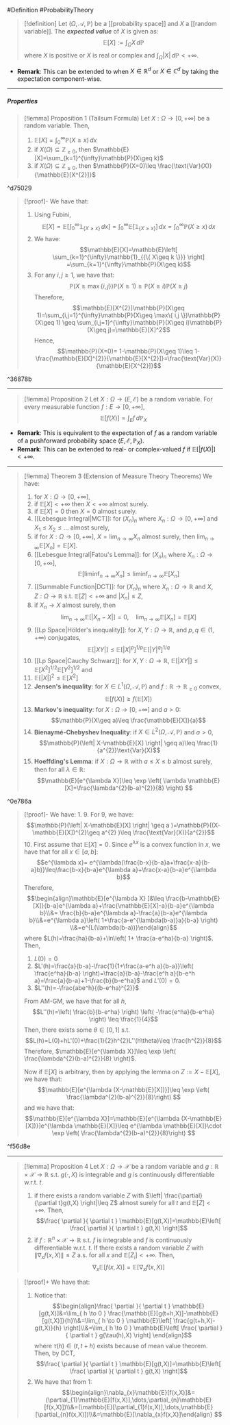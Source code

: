 #Definition #ProbabilityTheory 

> [!definition]
> Let $(\Omega,\mathcal{A},\mathbb{P})$ be a [[probability space]] and $X$ a [[random variable]]. The ***expected value*** of $X$ is given as: $$\mathbb{E}[X]:=\int_{\Omega}^{} X \, d\mathbb{P} $$where $X$ is positive or $X$ is real or complex and $\int_{\Omega}^{} \left| X \right| \, d\mathbb{P}<+\infty$.

- **Remark**: This can be extended to when $X\in \mathbb{R}^d$ or $X\in \mathbb{C}^d$ by taking the expectation component-wise.
---
##### Properties
> [!lemma] Proposition 1 (Tailsum Formula)
> Let $X:\Omega\to[0,+\infty]$ be a random variable. Then, 
> 1. $\mathbb{E}[X]=\int_{0}^{\infty} \mathbb{P}(X\geq x) \, dx$
> 2. if $X(\Omega)\subseteq \mathbb{Z}_{\geq 0}$, then $\mathbb{E}[X]=\sum_{k=1}^{\infty}\mathbb{P}(X\geq k)$
> 3. if $X(\Omega)\subseteq \mathbb{Z}_{\geq 0}$, then $\mathbb{P}(X=0)\leq \frac{\text{Var}(X)}{\mathbb{E}[X^{2}]}$

^d75029

> [!proof]-
> We have that:
> 1. Using Fubini, $$\mathbb{E}[X]=\mathbb{E}\left[ \int_{0}^{\infty} \mathbb{1}_{\{ X\geq x \}} \, dx  \right] =\int_{0}^{\infty}\mathbb{E}[\mathbb{1}_{\{ X\geq x \}}]  \, dx=\int_{0}^{\infty} \mathbb{P}(X\geq x) \, dx  $$
> 2. We have: $$\mathbb{E}[X]=\mathbb{E}\left[ \sum_{k=1}^{\infty}\mathbb{1}_{{\{ X\geq k \}}} \right] =\sum_{k=1}^{\infty}\mathbb{P}(X\geq k)$$
> 3. For any $i,j\geq 1$, we have that: $$\mathbb{P}(X\geq \max\{ i,j \})\mathbb{P}(X\geq 1)\geq \mathbb{P}(X\geq i)\mathbb{P}(X\geq j)$$Therefore, $$\mathbb{E}[X^{2}]\mathbb{P}(X\geq 1)=\sum_{i,j=1}^{\infty}\mathbb{P}(X\geq  \max\{ i,j \})\mathbb{P}(X\geq 1) \geq \sum_{i,j=1}^{\infty}\mathbb{P}(X\geq i)\mathbb{P}(X\geq j)=\mathbb{E}[X]^2$$Hence, $$\mathbb{P}(X=0)= 1-\mathbb{P}(X\geq 1)\leq 1-\frac{\mathbb{E}[X]^{2}}{\mathbb{E}[X^{2}]}=\frac{\text{Var}(X)}{\mathbb{E}[X^{2}]}$$

^36878b

---
> [!lemma] Proposition 2 
> Let $X:\Omega\to (E,\mathcal{E})$ be a random variable. For every measurable function $f:E\to[0,+\infty]$, $$\mathbb{E}[f(X)]=\int_{E}^{} f\, d\mathbb{P}_{X} $$
- **Remark**: This is equivalent to the expectation of $f$ as a random variable of a pushforward probability space $(E,\mathcal{E},\mathbb{P}_{X})$. 
- **Remark**: This can be extended to real- or complex-valued $f$ if $\mathbb{E}[\left| f(X) \right|]<+\infty$. 
---
> [!lemma] Theorem 3 (Extension of Measure Theory Theorems)
> We have:
> 1. for $X:\Omega\to[0,+\infty]$, 
> 	1. if $\mathbb{E}[X]<+\infty$ then $X<+\infty$ almost surely.
> 	2. if $\mathbb{E}[X]=0$ then $X=0$ almost surely.
> 2. [[Lebesgue Integral|MCT]]: for $(X_{n})_{n}$ where $X_{n}:\Omega\to[0,+\infty]$ and $X_{1}\leq X_{2}\leq\dots$ almost surely,
> 	1. if for $X:\Omega\to[0,+\infty]$, $X=\lim_{ n \to \infty }X_{n}$ almost surely, then $\lim_{ n \to \infty }\mathbb{E}[X_{n}]=\mathbb{E}[X]$.
> 3. [[Lebesgue Integral|Fatou's Lemma]]: for $(X_{n})_{n}$ where $X_{n}:\Omega\to[0,+\infty]$, $$\mathbb{E}[\liminf_{ n \to \infty } X_{n}]\leq \liminf_{ n \to \infty } \mathbb{E}[X_{n}]$$
> 4. [[Summable Function|DCT]]: for $(X_{n})_{n}$ where $X_{n}:\Omega\to \mathbb{R}$ and $X,Z:\Omega\to \mathbb{R}$ s.t. $\mathbb{E}[Z]<+\infty$ and $\left| X_{n} \right|\leq Z$, 
> 	1. if $X_{n}\to X$ almost surely, then$$\lim_{ n \to \infty } \mathbb{E}[\left| X_{n}-X \right| ]=0,\quad \lim_{ n \to \infty } \mathbb{E}[X_{n}]=\mathbb{E}[X]$$
> 5. [[Lp Space|Hölder's inequality]]: for $X,Y:\Omega\to \mathbb{R}$, and $p,q\in (1,+\infty)$ conjugates, $$\mathbb{E}[\left| XY \right| ]\leq \mathbb{E}[\left| X \right| ^p]^{1/p}\mathbb{E}[\left| Y \right| ^q]^{1/q}$$
> 6. [[Lp Space|Cauchy Schwarz]]: for $X,Y:\Omega\to \mathbb{R}$, $\mathbb{E}[\left| XY \right|]\leq \mathbb{E}[X^2]^{1/2}\mathbb{E}[Y^2]^{1/2}$ and 
> 	1. $\mathbb{E}[\left| X \right|]^{2}\leq \mathbb{E}[X^{2}]$
> 7. **Jensen's inequality**: for $X\in L^1(\Omega,\mathcal{A},\mathbb{P})$ and $f:\mathbb{R}\to \mathbb{R}_{\geq 0}$ convex, $$\mathbb{E}[f(X)]\geq f(\mathbb{E}[X])$$
> 8. **Markov's inequality**: for $X:\Omega\to[0,+\infty]$ and $a>0$: $$\mathbb{P}(X\geq a)\leq \frac{\mathbb{E}[X]}{a}$$
> 9. **Bienaymé-Chebyshev Inequality**: if $X\in L^2(\Omega,\mathcal{A},\mathbb{P})$ and $a>0$, $$\mathbb{P}(\left| X-\mathbb{E}[X] \right| \geq a)\leq \frac{1}{a^{2}}\text{Var}(X)$$
> 10. **Hoeffding's Lemma**: if $X:\Omega\to \mathbb{R}$ with $a\leq X\leq b$ almost surely, then for all $\lambda\in \mathbb{R}$: $$\mathbb{E}[e^{\lambda X}]\leq \exp \left( \lambda \mathbb{E}[X]+\frac{\lambda^{2}(b-a)^{2}}{8} \right) $$

^0e786a

> [!proof]-
> We have:
> 1.
> 9. For 9, we have: $$\mathbb{P}(\left| X-\mathbb{E}[X] \right| \geq a )=\mathbb{P}((X-\mathbb{E}[X])^{2}\geq a^{2} )\leq \frac{\text{Var}(X)}{a^{2}}$$
> 10. First assume that $\mathbb{E}[X] = 0$. Since $e^{\lambda x}$ is a convex function in $x$, we have that for all $x\in[a,b]$: $$e^{\lambda x}= e^{\lambda(\frac{b-x}{b-a}a+\frac{x-a}{b-a}b)}\leq\frac{b-x}{b-a}e^{\lambda a}+\frac{x-a}{b-a}e^{\lambda b}$$Therefore, $$\begin{align}\mathbb{E}[e^{\lambda X} ]&\leq \frac{b-\mathbb{E}[X]}{b-a}e^{\lambda a}+\frac{\mathbb{E}[X]-a}{b-a}e^{\lambda b}\\&= \frac{b}{b-a}e^{\lambda a}-\frac{a}{b-a}e^{\lambda b}\\&=e^{\lambda a}\left( 1+\frac{a-e^{\lambda(b-a)}a}{b-a} \right) \\&=e^{L(\lambda(b-a))}\end{align}$$where $L(h)=\frac{ha}{b-a}+\ln\left( 1+ \frac{a-e^ha}{b-a} \right)$. Then, 
> 	1. $L(0)=0$
> 	2. $L'(h)=\frac{a}{b-a}-\frac{1}{1+\frac{a-e^h a}{b-a}}\left( \frac{e^ha}{b-a} \right)=\frac{a}{b-a}-\frac{e^h a}{b-e^h a}=\frac{a}{b-a}+1-\frac{b}{b-e^ha}$ and $L'(0)=0$.
> 	3. $L''(h)=-\frac{abe^h}{(b-e^ha)^{2}}$
> 	
> 	From AM-GM, we have that for all $h$, $$L''(h)=\left( \frac{b}{b-e^ha} \right) \left( -\frac{e^ha}{b-e^ha} \right) \leq \frac{1}{4}$$Then, there exists some $\theta\in[0,1]$ s.t. $$L(h)=L(0)+hL'(0)+\frac{1}{2}h^{2}L''(h\theta)\leq \frac{h^{2}}{8}$$Therefore, $\mathbb{E}[e^{\lambda X}]\leq \exp \left( \frac{\lambda^{2}(b-a)^{2}}{8} \right)$. 
> 	
> 	Now if $\mathbb{E}[X]$ is arbitrary, then by applying the lemma on $Z:=X-\mathbb{E}[X]$, we have that: $$\mathbb{E}[e^{\lambda (X-\mathbb{E}[X])}]\leq \exp \left(  \frac{\lambda^{2}(b-a)^{2}}{8}\right) $$ and we have that: $$\mathbb{E}[e^{\lambda X}]=\mathbb{E}[e^{\lambda (X-\mathbb{E}[X])}]e^{\lambda \mathbb{E}[X]}\leq e^{\lambda \mathbb{E}[X]}\cdot \exp \left(  \frac{\lambda^{2}(b-a)^{2}}{8}\right) $$
> 	

^f56d8e

---
> [!lemma] Proposition 4
> Let $X:\Omega\to \mathcal{X}$ be a random variable and $g:\mathbb{R}\times \mathcal{X}\to \mathbb{R}$ s.t. $g(\cdot,X)$ is integrable and $g$ is continuously differentiable w.r.t. $t$. 
> 1. if there exists a random variable $Z$ with $\left| \frac{\partial}{\partial t}g(t,X) \right|\leq Z$ almost surely for all $t$ and $\mathbb{E}[Z]<+\infty$. Then, $$\frac{ \partial  }{ \partial t } \mathbb{E}[g(t,X)]=\mathbb{E}\left[ \frac{ \partial  }{ \partial t } g(t,X) \right]$$
> 2. if $f:\mathbb{R}^n\times \mathcal{X}\to \mathbb{R}$ s.t. $f$ is integrable and $f$ is continuously differentiable w.r.t. $t$. If there exists a random variable $Z$ with $\left\| \nabla _{x}f(x,X) \right\|\leq Z$ a.s. for all $x$ and $\mathbb{E}[Z_{i}]<+\infty$. Then, $$\nabla_{x}\mathbb{E}[f(x,X)]=\mathbb{E}[\nabla_{x}f(x,X)]$$

> [!proof]+
> We have that: 
> 1. Notice that: $$\begin{align}\frac{ \partial  }{ \partial t } \mathbb{E}[g(t,X)]&=\lim_{ h \to 0 } \frac{\mathbb{E}[g(t+h,X)]-\mathbb{E}[g(t,X)]}{h}\\&=\lim_{ h \to 0 } \mathbb{E}\left[ \frac{g(t+h,X)-g(t,X)}{h} \right]\\&=\lim_{ h \to 0 } \mathbb{E}\left[ \frac{ \partial  }{ \partial t } g(\tau(h),X) \right] \end{align}$$where $\tau(h)\in (t,t+h)$ exists because of mean value theorem. Then, by DCT, $$\frac{ \partial  }{ \partial t } \mathbb{E}[g(t,X)]=\mathbb{E}\left[ \frac{ \partial  }{ \partial t } g(t,X) \right]$$
> 2. We have that from 1: $$\begin{align}\nabla_{x}\mathbb{E}[f(x,X)]&=(\partial_{1}\mathbb{E}[f(x,X)],\dots,\partial_{n}\mathbb{E}[f(x,X)])\\&=(\mathbb{E}[\partial_{1}f(x,X)],\dots,\mathbb{E}[\partial_{n}f(x,X)])\\&=\mathbb{E}[\nabla_{x}f(x,X)]\end{align} $$